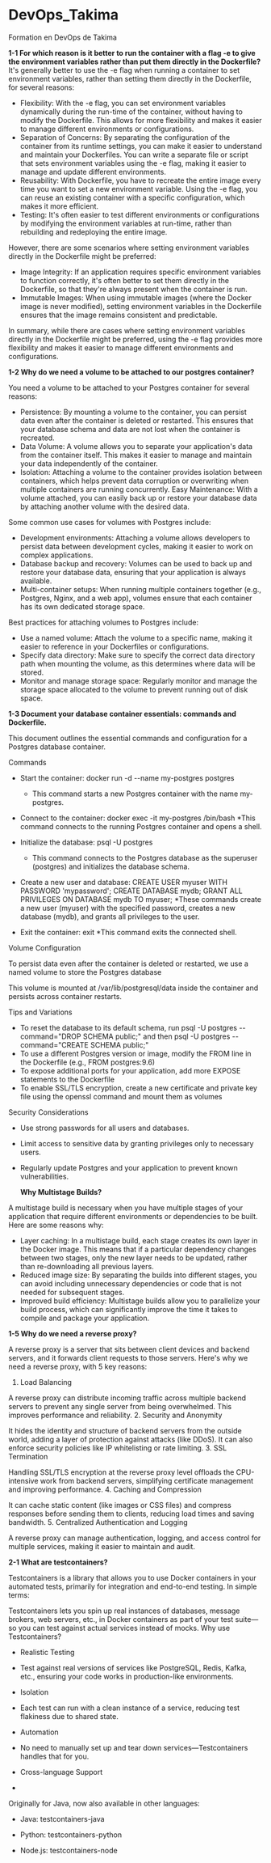 # DevOps_Takima
Formation en DevOps de Takima

**1-1 For which reason is it better to run the container with a flag -e to give the environment variables rather than put them directly in the Dockerfile?**
It's generally better to use the -e flag when running a container to set environment variables, rather than setting them directly in the Dockerfile, for several reasons: 

* Flexibility: With the -e flag, you can set environment variables dynamically during the run-time of the container, without having to modify the Dockerfile. This allows for more flexibility and makes it easier to manage different environments or configurations.
* Separation of Concerns: By separating the configuration of the container from its runtime settings, you can make it easier to understand and maintain your Dockerfiles. You can write a separate file or script that sets environment variables using the -e flag, making it easier to manage and update different environments.
* Reusability: With Dockerfile, you have to recreate the entire image every time you want to set a new environment variable. Using the -e flag, you can reuse an existing container with a specific configuration, which makes it more efficient.
* Testing: It's often easier to test different environments or configurations by modifying the environment variables at run-time, rather than rebuilding and redeploying the entire image.
     

However, there are some scenarios where setting environment variables directly in the Dockerfile might be preferred: 

* Image Integrity: If an application requires specific environment variables to function correctly, it's often better to set them directly in the Dockerfile, so that they're always present when the container is run.
* Immutable Images: When using immutable images (where the Docker image is never modified), setting environment variables in the Dockerfile ensures that the image remains consistent and predictable.
     

In summary, while there are cases where setting environment variables directly in the Dockerfile might be preferred, using the -e flag provides more flexibility and makes it easier to manage different environments and configurations. 

**1-2 Why do we need a volume to be attached to our postgres container?**

You need a volume to be attached to your Postgres container for several reasons: 

* Persistence: By mounting a volume to the container, you can persist data even after the container is deleted or restarted. This ensures that your database schema and data are not lost when the container is recreated.
* Data Volume: A volume allows you to separate your application's data from the container itself. This makes it easier to manage and maintain your data independently of the container.
* Isolation: Attaching a volume to the container provides isolation between containers, which helps prevent data corruption or overwriting when multiple containers are running concurrently.
     Easy Maintenance: With a volume attached, you can easily back up or restore your database data by attaching another volume with the desired data.
     

Some common use cases for volumes with Postgres include: 

* Development environments: Attaching a volume allows developers to persist data between development cycles, making it easier to work on complex applications.
* Database backup and recovery: Volumes can be used to back up and restore your database data, ensuring that your application is always available.
* Multi-container setups: When running multiple containers together (e.g., Postgres, Nginx, and a web app), volumes ensure that each container has its own dedicated storage space.
     

Best practices for attaching volumes to Postgres include: 

* Use a named volume: Attach the volume to a specific name, making it easier to reference in your Dockerfiles or configurations.
* Specify data directory: Make sure to specify the correct data directory path when mounting the volume, as this determines where data will be stored.
* Monitor and manage storage space: Regularly monitor and manage the storage space allocated to the volume to prevent running out of disk space.
     
**1-3 Document your database container essentials: commands and Dockerfile.**

This document outlines the essential commands and configuration for a Postgres database container. 

Commands 

* Start the container: docker run -d --name my-postgres postgres
  * This command starts a new Postgres container with the name my-postgres.
         
* Connect to the container: docker exec -it my-postgres /bin/bash
  *This command connects to the running Postgres container and opens a shell.
         
* Initialize the database: psql -U postgres
  * This command connects to the Postgres database as the superuser (postgres) and initializes the database schema.
         
* Create a new user and database: CREATE USER myuser WITH PASSWORD 'mypassword'; CREATE DATABASE mydb; GRANT ALL PRIVILEGES ON DATABASE mydb TO myuser;
  *These commands create a new user (myuser) with the specified password, creates a new database (mydb), and grants all privileges to the user.
         
* Exit the container: exit
  *This command exits the connected shell.    
     
Volume Configuration 

To persist data even after the container is deleted or restarted, we use a named volume to store the Postgres database 

This volume is mounted at /var/lib/postgresql/data inside the container and persists across container restarts. 

Tips and Variations 

* To reset the database to its default schema, run psql -U postgres --command="DROP SCHEMA public;" and then psql -U postgres --command="CREATE SCHEMA public;"
* To use a different Postgres version or image, modify the FROM line in the Dockerfile (e.g., FROM postgres:9.6)
* To expose additional ports for your application, add more EXPOSE statements to the Dockerfile
* To enable SSL/TLS encryption, create a new certificate and private key file using the openssl command and mount them as volumes
     

Security Considerations 

 * Use strong passwords for all users and databases.
 * Limit access to sensitive data by granting privileges only to necessary users.
 * Regularly update Postgres and your application to prevent known vulnerabilities.

   **Why Multistage Builds?**

A multistage build is necessary when you have multiple stages of your application that require different environments or dependencies to be built. Here are some reasons why: 

* Layer caching: In a multistage build, each stage creates its own layer in the Docker image. This means that if a particular dependency changes between two stages, only the new layer needs to be updated, rather than re-downloading all previous layers.
* Reduced image size: By separating the builds into different stages, you can avoid including unnecessary dependencies or code that is not needed for subsequent stages.
* Improved build efficiency: Multistage builds allow you to parallelize your build process, which can significantly improve the time it takes to compile and package your application.


**1-5 Why do we need a reverse proxy?**

A reverse proxy is a server that sits between client devices and backend servers, and it forwards client requests to those servers. Here's why we need a reverse proxy, with 5 key reasons:

1. Load Balancing

A reverse proxy can distribute incoming traffic across multiple backend servers to prevent any single server from being overwhelmed. This improves performance and reliability.
2. Security and Anonymity

It hides the identity and structure of backend servers from the outside world, adding a layer of protection against attacks (like DDoS). It can also enforce security policies like IP whitelisting or rate limiting.
3. SSL Termination

Handling SSL/TLS encryption at the reverse proxy level offloads the CPU-intensive work from backend servers, simplifying certificate management and improving performance.
4. Caching and Compression

It can cache static content (like images or CSS files) and compress responses before sending them to clients, reducing load times and saving bandwidth.
5. Centralized Authentication and Logging

A reverse proxy can manage authentication, logging, and access control for multiple services, making it easier to maintain and audit.

**2-1 What are testcontainers?**

Testcontainers is a library that allows you to use Docker containers in your automated tests, primarily for integration and end-to-end testing.
In simple terms:

Testcontainers lets you spin up real instances of databases, message brokers, web servers, etc., in Docker containers as part of your test suite—so you can test against actual services instead of mocks.
Why use Testcontainers?

* Realistic Testing
* Test against real versions of services like PostgreSQL, Redis, Kafka, etc., ensuring your code works in production-like environments.

* Isolation
* Each test can run with a clean instance of a service, reducing test flakiness due to shared state.

* Automation
* No need to manually set up and tear down services—Testcontainers handles that for you.

* Cross-language Support
* 
Originally for Java, now also available in other languages:

* Java: testcontainers-java

* Python: testcontainers-python

* Node.js: testcontainers-node
